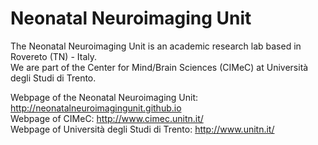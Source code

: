 # Neonatal Neuroimaging Unit

The Neonatal Neuroimaging Unit is an academic research lab based in Rovereto (TN) - Italy.  
We are part of the Center for Mind/Brain Sciences (CIMeC) at Università degli Studi di Trento.

Webpage of the Neonatal Neuroimaging Unit: http://neonatalneuroimagingunit.github.io  
Webpage of CIMeC: http://www.cimec.unitn.it/  
Webpage of Università degli Studi di Trento: http://www.unitn.it/
